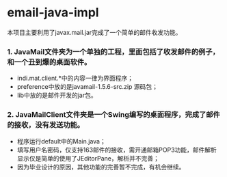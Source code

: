 # email-java-impl
本项目主要利用了javax.mail.jar完成了一个简单的邮件收发功能。

### 1. JavaMail文件夹为一个单独的工程，里面包括了收发邮件的例子，和一个丑到爆的桌面软件。    
    
* indi.mat.client.*中的内容一律为界面程序；  
* preference中放的是javamail-1.5.6-src.zip 源码包；  
* lib中放的是邮件开发的jar包。 
   
### 2. JavaMailClient文件夹是一个Swing编写的桌面程序，完成了邮件的接收，没有发送功能。  
    
* 程序运行default中的Main.java；  
* 填写用户名密码，仅支持163邮件的接收，需开通邮箱POP3功能，邮件解析显示仅是简单的使用了JEditorPane，解析并不完善；  
* 因为毕业设计的原因，其他功能的完善暂不完成，有机会继续。 
  
